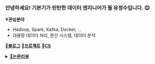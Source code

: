 ### 안녕하세요! 기본기가 탄탄한 데이터 엔지니어가 될 유정수입니다. 😊

💗<b>관심분야</b>
- Hadoop, Spark, Kafka, Docker, ...
- 대용량 데이터 처리, 분산 시스템, 데이터 분석

🌺<b>[블로그](https://youjeongsue.tistory.com/)</b> 🎀<b>[프로젝트](https://youjeongsue.tistory.com/category/%ED%9A%8C%EA%B3%A0)</b> 🌸<b>[CS](https://youjeongsue.tistory.com/category/%EA%B8%B0%EB%B3%B8%EA%B8%B0%20%ED%83%84%ED%83%84%ED%95%9C%20%EC%97%94%EC%A7%80%EB%8B%88%EC%96%B4)</b>
<details>
<summary><a href='https://youjeongsue.tistory.com/category/%EB%8D%B0%EC%9D%B4%ED%84%B0%20%EC%97%94%EC%A7%80%EB%8B%88%EC%96%B4%EB%A7%81'>🧁<b>논문리뷰</b></a></summary>
<div markdown="1">
- Piranha : Optimizing Short Jobs in Hadoop, Elmeleegy K
</div>
</details>

<!--
**youjeongsue/youjeongsue** is a ✨ _special_ ✨ repository because its `README.md` (this file) appears on your GitHub profile.

Here are some ideas to get you started:

- 🔭 I’m currently working on ...
-  I’m currently learning ...
- 👯 I’m looking to collaborate on ...
- 🤔 I’m looking for help with ...
- 💬 Ask me about ...
- 📫 How to reach me: ...
- 😄 Pronouns: ...
- ⚡ Fun fact: ...
-->
